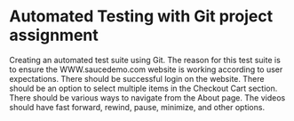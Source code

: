 # Automated Testing with Git project assignment
 Creating an automated test suite using Git.
The reason for this test suite is to ensure the WWW.saucedemo.com website is working according to user expectations.
There should be successful login on the website.
There should be an option to select multiple items in the Checkout Cart section.
There should be various ways to navigate from the About page.
The videos should have fast forward, rewind, pause, minimize, and other options.

